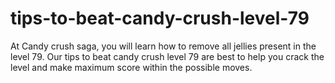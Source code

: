 tips-to-beat-candy-crush-level-79
=================================

At Candy crush saga, you will learn how to remove all jellies present in the level 79.  Our tips to beat candy crush level 79 are best to help you crack the level and make maximum score within the possible moves. 
